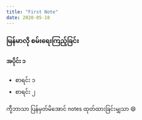 ```yaml
---
title: "First Note"
date: 2020-05-18
---
```


### မြန်မာလို စမ်းရေးကြည့်ခြင်း

#### အပိုင်း ၁

* စာရင်း ၁
* စာရင်း ၂


ကို့်ဘာသာ ပြန်မှတ်မိအောင် notes ထုတ်ထားခြင်းမျှသာ :smile: 

